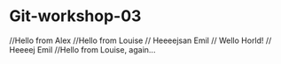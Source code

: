 # Git-workshop-03
//Hello from Alex
//Hello from Louise
// Heeeejsan Emil
// Wello Horld!
// Heeeej Emil
//Hello from Louise, again...